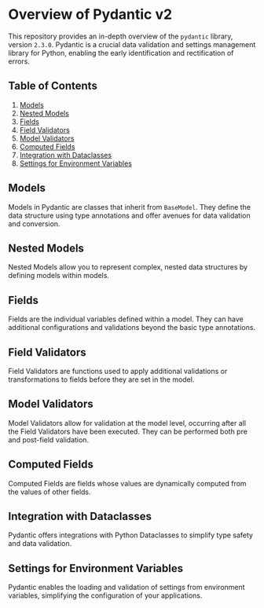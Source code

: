 # Overview of Pydantic v2

This repository provides an in-depth overview of the `pydantic` library, version `2.3.0`. Pydantic is a crucial data validation and settings management library for Python, enabling the early identification and rectification of errors.

## Table of Contents

1. [Models](#models)
2. [Nested Models](#nested-models)
3. [Fields](#fields)
4. [Field Validators](#field-validators)
5. [Model Validators](#model-validators)
6. [Computed Fields](#computed-fields)
7. [Integration with Dataclasses](#integration-with-dataclasses)
8. [Settings for Environment Variables](#settings-for-environment-variables)

## Models

Models in Pydantic are classes that inherit from `BaseModel`. They define the data structure using type annotations and offer avenues for data validation and conversion.

## Nested Models

Nested Models allow you to represent complex, nested data structures by defining models within models.

## Fields

Fields are the individual variables defined within a model. They can have additional configurations and validations beyond the basic type annotations.

## Field Validators

Field Validators are functions used to apply additional validations or transformations to fields before they are set in the model.

## Model Validators

Model Validators allow for validation at the model level, occurring after all the Field Validators have been executed. They can be performed both pre and post-field validation.

## Computed Fields

Computed Fields are fields whose values are dynamically computed from the values of other fields.

## Integration with Dataclasses

Pydantic offers integrations with Python Dataclasses to simplify type safety and data validation.

## Settings for Environment Variables

Pydantic enables the loading and validation of settings from environment variables, simplifying the configuration of your applications.
